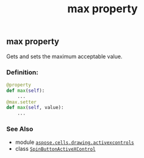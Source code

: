 ﻿---
title: max property
second_title: Aspose.Cells for Python via .NET API References
description: 
type: docs
weight: 160
url: /aspose.cells.drawing.activexcontrols/spinbuttonactivexcontrol/max/
is_root: false
---

## max property


Gets and sets the maximum acceptable value.
### Definition:
```python
@property
def max(self):
    ...
@max.setter
def max(self, value):
    ...
```

### See Also
* module [`aspose.cells.drawing.activexcontrols`](../../)
* class [`SpinButtonActiveXControl`](/cells/python-net/aspose.cells.drawing.activexcontrols/spinbuttonactivexcontrol)
